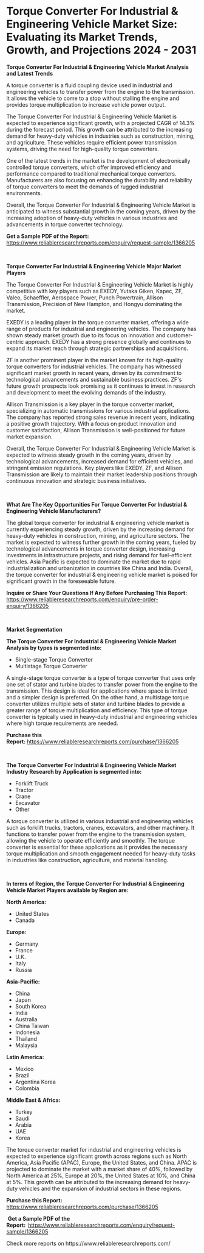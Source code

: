 <p><h1>Torque Converter For Industrial & Engineering Vehicle Market Size: Evaluating its Market Trends, Growth, and Projections 2024 - 2031</h1></p><p><strong>Torque Converter For Industrial & Engineering Vehicle Market Analysis and Latest Trends</strong></p>
<p><p>A torque converter is a fluid coupling device used in industrial and engineering vehicles to transfer power from the engine to the transmission. It allows the vehicle to come to a stop without stalling the engine and provides torque multiplication to increase vehicle power output.</p><p>The Torque Converter For Industrial & Engineering Vehicle Market is expected to experience significant growth, with a projected CAGR of 14.3% during the forecast period. This growth can be attributed to the increasing demand for heavy-duty vehicles in industries such as construction, mining, and agriculture. These vehicles require efficient power transmission systems, driving the need for high-quality torque converters.</p><p>One of the latest trends in the market is the development of electronically controlled torque converters, which offer improved efficiency and performance compared to traditional mechanical torque converters. Manufacturers are also focusing on enhancing the durability and reliability of torque converters to meet the demands of rugged industrial environments.</p><p>Overall, the Torque Converter For Industrial & Engineering Vehicle Market is anticipated to witness substantial growth in the coming years, driven by the increasing adoption of heavy-duty vehicles in various industries and advancements in torque converter technology.</p></p>
<p><strong>Get a Sample PDF of the Report:&nbsp;</strong> <a href="https://www.reliableresearchreports.com/enquiry/request-sample/1366205">https://www.reliableresearchreports.com/enquiry/request-sample/1366205</a></p>
<p>&nbsp;</p>
<p><strong>Torque Converter For Industrial & Engineering Vehicle Major Market Players</strong></p>
<p><p>The Torque Converter For Industrial & Engineering Vehicle Market is highly competitive with key players such as EXEDY, Yutaka Giken, Kapec, ZF, Valeo, Schaeffler, Aerospace Power, Punch Powertrain, Allison Transmission, Precision of New Hampton, and Hongyu dominating the market.</p><p>EXEDY is a leading player in the torque converter market, offering a wide range of products for industrial and engineering vehicles. The company has shown steady market growth due to its focus on innovation and customer-centric approach. EXEDY has a strong presence globally and continues to expand its market reach through strategic partnerships and acquisitions.</p><p>ZF is another prominent player in the market known for its high-quality torque converters for industrial vehicles. The company has witnessed significant market growth in recent years, driven by its commitment to technological advancements and sustainable business practices. ZF's future growth prospects look promising as it continues to invest in research and development to meet the evolving demands of the industry.</p><p>Allison Transmission is a key player in the torque converter market, specializing in automatic transmissions for various industrial applications. The company has reported strong sales revenue in recent years, indicating a positive growth trajectory. With a focus on product innovation and customer satisfaction, Allison Transmission is well-positioned for future market expansion.</p><p>Overall, the Torque Converter For Industrial & Engineering Vehicle Market is expected to witness steady growth in the coming years, driven by technological advancements, increased demand for efficient vehicles, and stringent emission regulations. Key players like EXEDY, ZF, and Allison Transmission are likely to maintain their market leadership positions through continuous innovation and strategic business initiatives.</p></p>
<p>&nbsp;</p>
<p><strong>What Are The Key Opportunities For Torque Converter For Industrial & Engineering Vehicle Manufacturers?</strong></p>
<p><p>The global torque converter for industrial & engineering vehicle market is currently experiencing steady growth, driven by the increasing demand for heavy-duty vehicles in construction, mining, and agriculture sectors. The market is expected to witness further growth in the coming years, fueled by technological advancements in torque converter design, increasing investments in infrastructure projects, and rising demand for fuel-efficient vehicles. Asia Pacific is expected to dominate the market due to rapid industrialization and urbanization in countries like China and India. Overall, the torque converter for industrial & engineering vehicle market is poised for significant growth in the foreseeable future.</p></p>
<p><strong>Inquire or Share Your Questions If Any Before Purchasing This Report:</strong> <a href="https://www.reliableresearchreports.com/enquiry/pre-order-enquiry/1366205">https://www.reliableresearchreports.com/enquiry/pre-order-enquiry/1366205</a></p>
<p>&nbsp;</p>
<p><strong>Market Segmentation</strong></p>
<p><strong>The Torque Converter For Industrial & Engineering Vehicle Market Analysis by types is segmented into:</strong></p>
<p><ul><li>Single-stage Torque Converter</li><li>Multistage Torque Converter</li></ul></p>
<p><p>A single-stage torque converter is a type of torque converter that uses only one set of stator and turbine blades to transfer power from the engine to the transmission. This design is ideal for applications where space is limited and a simpler design is preferred. On the other hand, a multistage torque converter utilizes multiple sets of stator and turbine blades to provide a greater range of torque multiplication and efficiency. This type of torque converter is typically used in heavy-duty industrial and engineering vehicles where high torque requirements are needed.</p></p>
<p><strong>Purchase this Report:&nbsp;</strong><a href="https://www.reliableresearchreports.com/purchase/1366205">https://www.reliableresearchreports.com/purchase/1366205</a></p>
<p>&nbsp;</p>
<p><strong>The Torque Converter For Industrial & Engineering Vehicle Market Industry Research by Application is segmented into:</strong></p>
<p><ul><li>Forklift Truck</li><li>Tractor</li><li>Crane</li><li>Excavator</li><li>Other</li></ul></p>
<p><p>A torque converter is utilized in various industrial and engineering vehicles such as forklift trucks, tractors, cranes, excavators, and other machinery. It functions to transfer power from the engine to the transmission system, allowing the vehicle to operate efficiently and smoothly. The torque converter is essential for these applications as it provides the necessary torque multiplication and smooth engagement needed for heavy-duty tasks in industries like construction, agriculture, and material handling.</p></p>
<p>&nbsp;</p>
<p><strong>In terms of Region, the Torque Converter For Industrial & Engineering Vehicle Market Players available by Region are:</strong></p>
<p>
    <p> <strong> North America: </strong>
        <ul>
            <li>United States</li>
            <li>Canada</li>
        </ul>
        </p> 
    <p> <strong> Europe: </strong>
        <ul>
            <li>Germany</li>
            <li>France</li>
            <li>U.K.</li>
            <li>Italy</li>
            <li>Russia</li>
        </ul>
        </p> 
    <p> <strong> Asia-Pacific: </strong>
        <ul>
            <li>China</li>
            <li>Japan</li>
            <li>South Korea</li>
            <li>India</li>
            <li>Australia</li>
            <li>China Taiwan</li>
            <li>Indonesia</li>
            <li>Thailand</li>
            <li>Malaysia</li>
        </ul>
        </p> 
    <p> <strong> Latin America: </strong>
        <ul>
            <li>Mexico</li>
            <li>Brazil</li>
            <li>Argentina Korea</li>
            <li>Colombia</li>
        </ul>
        </p> 
    <p> <strong> Middle East & Africa: </strong>
        <ul>
            <li>Turkey</li>
            <li>Saudi</li>
            <li>Arabia</li>
            <li>UAE</li>
            <li>Korea</li>
        </ul>
    </p>
    </p>
<p><p>The torque converter market for industrial and engineering vehicles is expected to experience significant growth across regions such as North America, Asia Pacific (APAC), Europe, the United States, and China. APAC is projected to dominate the market with a market share of 40%, followed by North America at 25%, Europe at 20%, the United States at 10%, and China at 5%. This growth can be attributed to the increasing demand for heavy-duty vehicles and the expansion of industrial sectors in these regions.</p></p>
<p><strong>Purchase this Report: </strong><a href="https://www.reliableresearchreports.com/purchase/1366205">https://www.reliableresearchreports.com/purchase/1366205</a></p>
<p>&nbsp;<strong>Get a Sample PDF of the Report:&nbsp;&nbsp;</strong><a href="https://www.reliableresearchreports.com/enquiry/request-sample/1366205">https://www.reliableresearchreports.com/enquiry/request-sample/1366205</a></p>
<p><strong></strong></p>
<p>Check more reports on https://www.reliableresearchreports.com/</p>